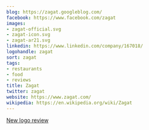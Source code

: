 ```yaml
---
blog: https://zagat.googleblog.com/
facebook: https://www.facebook.com/zagat
images:
- zagat-official.svg
- zagat-icon.svg
- zagat-ar21.svg
linkedin: https://www.linkedin.com/company/167018/
logohandle: zagat
sort: zagat
tags:
- restaurants
- food
- reviews
title: Zagat
twitter: zagat
website: https://www.zagat.com/
wikipedia: https://en.wikipedia.org/wiki/Zagat
---
```


[New logo review](https://www.underconsideration.com/brandnew/archives/new_logo_for_zagat.php)
